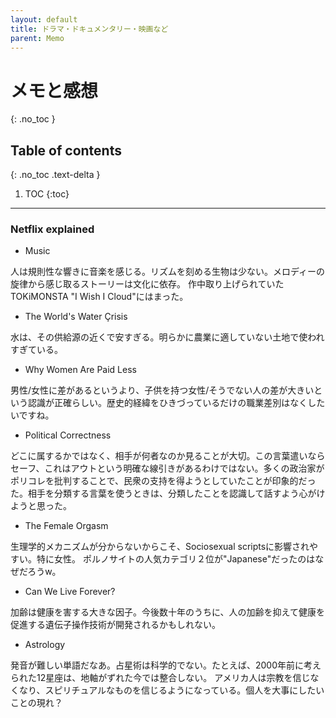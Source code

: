 ```yaml
---
layout: default
title: ドラマ・ドキュメンタリー・映画など
parent: Memo
---
```


# メモと感想
{: .no_toc }

## Table of contents
{: .no_toc .text-delta }

1. TOC
{:toc}

---

### Netflix explained

- Music

人は規則性な響きに音楽を感じる。リズムを刻める生物は少ない。メロディーの旋律から感じ取るストーリーは文化に依存。
作中取り上げられていたTOKiMONSTA "I Wish I Cloud"にはまった。

- The World's Water Çrisis

水は、その供給源の近くで安すぎる。明らかに農業に適していない土地で使われすぎている。

- Why Women Are Paid Less

男性/女性に差があるというより、子供を持つ女性/そうでない人の差が大きいという認識が正確らしい。歴史的経緯をひきづっているだけの職業差別はなくしたいですね。

- Political Correctness

どこに属するかではなく、相手が何者なのか見ることが大切。この言葉遣いならセーフ、これはアウトという明確な線引きがあるわけではない。多くの政治家がポリコレを批判することで、民衆の支持を得ようとしていたことが印象的だった。相手を分類する言葉を使うときは、分類したことを認識して話すよう心がけようと思った。

- The Female Orgasm

生理学的メカニズムが分からないからこそ、Sociosexual scriptsに影響されやすい。特に女性。
ポルノサイトの人気カテゴリ２位が"Japanese"だったのはなぜだろうw。

- Can We Live Forever?

加齢は健康を害する大きな因子。今後数十年のうちに、人の加齢を抑えて健康を促進する遺伝子操作技術が開発されるかもしれない。

- Astrology

発音が難しい単語だなあ。占星術は科学的でない。たとえば、2000年前に考えられた12星座は、地軸がずれた今では整合しない。
アメリカ人は宗教を信じなくなり、スピリチュアルなものを信じるようになっている。個人を大事にしたいことの現れ？
